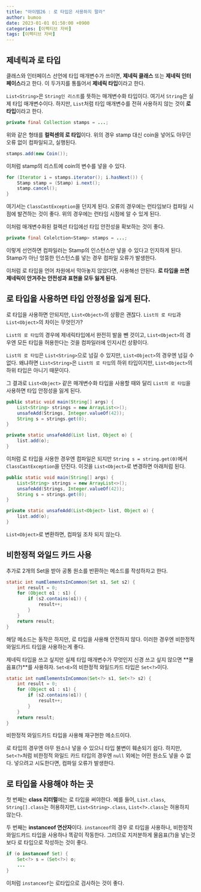 ```yaml
---
title: "아이템26 : 로 타입은 사용하지 말라"
author: bumoo
date: 2023-01-01 01:50:00 +0900
categories: [이펙티브 자바]
tags: [이펙티브 자바]
---
```


## 제네릭과 로 타입
클래스와 인터페이스 선언에 타입 매개변수가 쓰이면, **제네릭 클래스** 또는 **제네릭 인터페이스**라고 한다.
이 두가지를 통틀어서 **제네릭 타입**이라고 한다.

`List<String>`은 `String인 리스트`를 뜻하는 매개변수화 타입이다. 여기서 `String`은 실제 타입 매개변수이다.
하지만, `List`처럼 타입 매개변수를 전혀 사용하지 않는 것이 **로 타입**이라고 한다.

```java
private final Collection stamps = ...;
```
위와 같은 형태를 **컬럭센의 로 타입**이다.
위의 경우 stamp 대신 coin을 넣어도 아무던 오류 없이 컴파일되고, 실행된다.
```java
stamps.add(new Coin());
```
이처럼 stamp의 리스트에 coin의 변수를 넣을 수 있다.
```java
for (Iterator i = stamps.iterator(); i.hasNext()) {
    Stamp stamp = (Stamp) i.next();
    stamp.cancel();
}
```
여기서는 `ClassCastException`을 던지게 된다. 오류의 경우에는 런타임보다 컴파일 시점에 발견하는 것이 좋다. 위의 경우에는 런타임 시점에 알 수 있게 된다.

이처럼 매개변수화된 컬렉션 타입에선 타입 안전성을 확보하는 것이 좋다.
```java
private final Colelction<Stamp> stamps = ...;
```
이렇게 선언하면 컴파일러는 Stamp의 인스턴스만 넣을 수 있다고 인지하게 된다.
Stamp가 아닌 엉뚱한 인스턴스를 넣는 경우 컴파일 오류가 발생한다.

이처럼 로 타입을 언어 차원에서 막아놓지 않았다면, 사용해선 안된다.
**로 타입을 쓰면 제네릭이 안겨주는 안전성과 표현을 모두 잃게 된다.**

## 로 타입을 사용하면 타입 안정성을 잃게 된다.
로 타입을 사용하면 안되지만, `List<Object>`의 상황은 괜찮다.
`List의 로 타입`과 `List<Object>`의 차이는 무엇인가? 

`List의 로 타입`의 경우에 제네릭타입에서 완전히 발을 뺀 것이고, `List<Object>`의 경우엔 모든 타입을 허용한다는 것을 컴파일러에 인지시킨 상황이다. 

`List의 로 타입`은 `List<String>`으로 넘길 수 있지만, `List<Object>`의 경우엔 넘길 수 없다. 왜냐하면 `List<String>`은 `List의 로 타입`의 하위 타입이지만, `List<Object>`의 하위 타입은 아니기 때문이다.

그 결과로 `List<Object>` 같은 매개변수화 타입을 사용할 때와 달리 `List의 로 타입`을 사용하면 타입 안정성을 잃게 된다.

```java
public static void main(String[] args) {
    List<String> strings = new ArrayList<>();
    unsafeAdd(Strings, Integer.valueOf(42));
    String s = strings.get(0);
}

private static unsafeAdd(List list, Object o) {
    list.add(o);
}
```
이처럼 로 타입을 사용한 경우엔 컴파일은 되지만 `String s = string.get(0)`에서 `ClassCastException`을 던진다.
이것을 `List<Object>`로 변경하면 아래처럼 된다.

```java
public static void main(String[] args) {
    List<String> strings = new ArrayList<>();
    unsafeAdd(Strings, Integer.valueOf(42));
    String s = strings.get(0);
}

private static unsafeAdd(List<Object> list, Object o) {
    list.add(o);
}
```
`List<Object>`로 변환하면, 컴파일 조차 되지 않는다.

## 비한정적 와일드 카드 사용

추가로 2개의 Set을 받아 공통 원소를 반환하는 메소드를 작성하자고 한다.
```java
static int numElementsInCommon(Set s1, Set s2) {
    int result = 0;
    for (Object o1 : s1) {
        if (s2.contains(o1)) {
            result++;
        }
    }
    return result;
}
```
해당 메소드는 동작은 하지만, 로 타입을 사용해 안전하지 않다. 이러한 경우엔 비한정적 와일드카드 타입을 사용하는게 좋다.

제네릭 타입을 쓰고 싶지만 실제 타입 매개변수가 무엇인지 신경 쓰고 싶지 않으면 **물음표(?)**를 사용하자.
`Set<E>`의 비한정적 와일드카드 타입은 `Set<?>`이다.
```java
static int numElementsInCommon(Set<?> s1, Set<?> s2) {
    int result = 0;
    for (Object o1 : s1) {
        if (s2.contains(o1)) {
            result++;
        }
    }
    return result;
}
```
비한정적 와일드카드 타입을 사용해 재구현한 메소드이다. 

로 타입의 경우엔 아무 원소나 넣을 수 있으니 타입 불변이 훼손되기 쉽다. 하지만, `Set<?>`처럼 비한정적 와일드 카드 타입의 경우엔 `null` 외에는 어떤 원소도 넣을 수 없다.
넣으려고 시도한다면, 컴파일 오류가 발생한다.

## 로 타입을 사용해야 하는 곳
첫 번째는 **class 리터럴**에는 로 타입을 써야한다.
예를 들어, `List.class`, `String[].class`는 허용하지만, `List<String>.class`, `List<?>.class`는 허용하지 않는다.

두 번째는 **instanceof 연산자**이다.
`instanceof`의 경우 로 타입을 사용하나, 비한정적 와일드카드 타입을 사용하나 똑같이 작동한다. 그러므로 지저분하게 물음표(?)을 넣는것보다 로 타입으로 작성하는 것이 좋다.
```java
if (o instanceof Set) {
    Set<?> s = (Set<?>) o;
    ...
}
```
이처럼 `instanceof`는 로타입으로 검사하는 것이 좋다.
